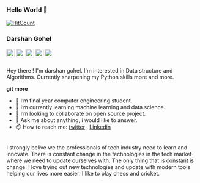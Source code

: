 ### Hello World 👋

[![HitCount](http://hits.dwyl.com/dkgohel/dkgohel.svg)](http://hits.dwyl.com/dkgohel/dkgohel)

### Darshan Gohel
<a href="https://www.linkedin.com/in/darshan-g-b3a5b2155/">
  <img align="left" alt="LinkedIn" width="22px" src="https://cdn.jsdelivr.net/npm/simple-icons@3.1.0/icons/linkedin.svg" />
</a>
<a href="mailto:darshan.gohel619@email.com">
  <img align="left" alt="'Gmail" width="22px" src="https://cdn.jsdelivr.net/npm/simple-icons@3.1.0/icons/gmail.svg" />
</a>
<a href="https://www.codechef.com/users/darshangohel">
  <img align="left" alt="Hackerrank" width="22px" src="https://cdn.jsdelivr.net/npm/simple-icons@3.1.0/icons/codechef.svg" />
</a>

<a href="https://www.hackerearth.com/@d.k.">
  <img align="left" alt="Hackerrank" width="22px" src="https://cdn.jsdelivr.net/npm/simple-icons@3.1.0/icons/hackerearth.svg" />
</a>
<a href="https://www.hackerrank.com/darshangoheldz">
  <img align="left" alt="Hackerrank" width="22px" src="https://cdn.jsdelivr.net/npm/simple-icons@3.1.0/icons/hackerrank.svg" />
</a>

<br />
<br />

Hey there ! I'm darshan gohel. I'm interested in Data structure and Algorithms. Currently sharpening my Python skills more and more.


**git more**
<br />
- 🔭 I’m final year computer engineering student.</br>
- 🌱 I’m currently learning machine learning and data science.</br>
- 👯 I’m looking to collaborate on open source project.</br>
- 💬 Ask me about anything, i would like to answer.</br>
- 📫 How to reach me: [twitter](https://twitter.com/dkg619) , [Linkedin](https://www.linkedin.com/in/darshan-g-b3a5b2155/)</br>
</br>
I strongly belive we the professionals of tech industry need to learn and innovate. There is constant change in the technologies in the tech market where we need to update ourselves with. The only thing that is constant is change. I love trying out new technologies and update with modern tools helping our lives more easier. I like to play chess and cricket.
